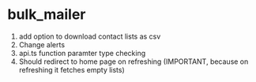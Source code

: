 # bulk_mailer

1. add option to download contact lists as csv
2. Change alerts
3. api.ts function paramter type checking
4. Should redirect to home page on refreshing (IMPORTANT, because on refreshing it fetches empty lists)